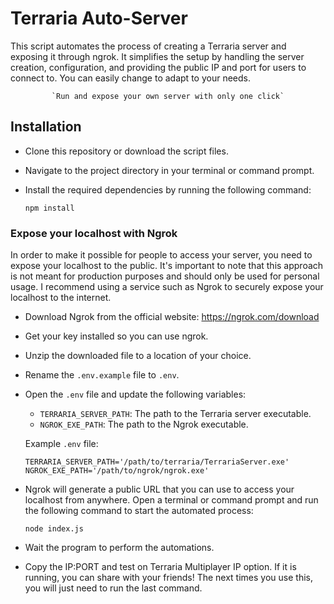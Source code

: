 # Terraria Auto-Server

This script automates the process of creating a Terraria server and exposing it through ngrok. It simplifies the setup by handling the server creation, configuration, and providing the public IP and port for users to connect to. You can easily change to adapt to your needs. 

<div align="center">

`` `Run and expose your own server with only one click` ``

</div>


## Installation

- Clone this repository or download the script files.
- Navigate to the project directory in your terminal or command prompt.
- Install the required dependencies by running the following command:

   ```shell
   npm install
   ```

### Expose your localhost with Ngrok
In order to make it possible for people to access your server, you need to expose your localhost to the public. It's important to note that this approach is not meant for production purposes and should only be used for personal usage. I recommend using a service such as Ngrok to securely expose your localhost to the internet.

- Download Ngrok from the official website: https://ngrok.com/download

- Get your key installed so you can use ngrok.

- Unzip the downloaded file to a location of your choice.

- Rename the `.env.example` file to `.env`.

- Open the `.env` file and update the following variables:

   - `TERRARIA_SERVER_PATH`: The path to the Terraria server executable.
   - `NGROK_EXE_PATH`: The path to the Ngrok executable.

   Example `.env` file:

   ```plaintext
   TERRARIA_SERVER_PATH='/path/to/terraria/TerrariaServer.exe'
   NGROK_EXE_PATH='/path/to/ngrok/ngrok.exe'
   ```

- Ngrok will generate a public URL that you can use to access your localhost from anywhere. Open a terminal or command prompt and run the following command to start the automated process:

   ```shell
   node index.js
   ```

- Wait the program to perform the automations.

- Copy the IP:PORT and test on Terraria Multiplayer IP option. If it is running, you can share with your friends! The next times you use this, you will just need to run the last command.